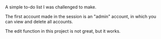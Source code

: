 A simple to-do list I was challenged to make.

The first account made in the session is an "admin" account, in which you can view and delete all accounts.

The edit function in this project is not great, but it works.
